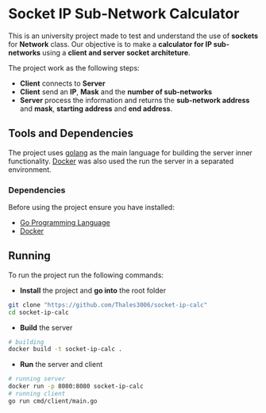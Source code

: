 # Socket IP Sub-Network Calculator

This is an university project made to test and understand the use of **sockets** for **Network** class.
Our objective is to make a **calculator for IP sub-networks** using a **client and server socket architeture**.

The project work as the following steps:
+ **Client** connects to **Server**
+ **Client** send an **IP**, **Mask** and the **number of sub-networks**
+ **Server** process the information and returns the **sub-network address** and **mask**, **starting address** and **end address**.

## Tools and Dependencies

The project uses [golang](https://go.dev) as the main language for building the server inner functionality.
[Docker](https://www.docker.com) was also used the run the server in a separated environment. 

### Dependencies

Before using the project ensure you have installed:
- [Go Programming Language](https://go.dev)
- [Docker](https://www.docker.com)
## Running

To run the project  run the following commands:

- **Install** the project and **go into** the root folder
```bash
git clone "https://github.com/Thales3006/socket-ip-calc"
cd socket-ip-calc
```
- **Build** the server
```bash
# building
docker build -t socket-ip-calc .
```
- **Run** the server and client
```bash
# running server
docker run -p 8080:8080 socket-ip-calc
# running client
go run cmd/client/main.go
```

